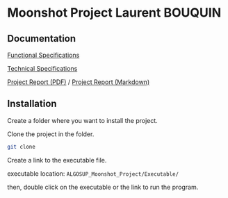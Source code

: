 # Moonshot Project Laurent BOUQUIN

## Documentation

[Functional Specifications](https://github.com/laurentbouquin/ALGOSUP_Moonshot_Project/tree/main/Docs/Functional_Specifications.md)

[Technical Specifications](https://github.com/laurentbouquin/ALGOSUP_Moonshot_Project/tree/main/Docs/Technical_Specifications.md)

[Project Report (PDF)](https://github.com/laurentbouquin/ALGOSUP_Moonshot_Project/tree/main/Docs/Project_Report.pdf) / [Project Report (Markdown)](https://github.com/laurentbouquin/ALGOSUP_Moonshot_Project/tree/main/Docs/Project_Report.md)


## Installation

Create a folder where you want to install the project.

Clone the project in the folder.

```bash
git clone
```

Create a link to the executable file.

executable location: `ALGOSUP_Moonshot_Project/Executable/`

then, double click on the executable or the link to run the program.
